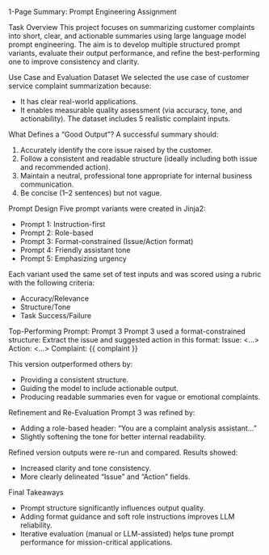 1-Page Summary: Prompt Engineering Assignment

Task Overview
This project focuses on summarizing customer complaints into short, clear, and actionable summaries using large language model prompt engineering. The aim is to develop multiple structured prompt variants, evaluate their output performance, and refine the best-performing one to improve consistency and clarity.

Use Case and Evaluation Dataset
We selected the use case of customer service complaint summarization because:
- It has clear real-world applications.
- It enables measurable quality assessment (via accuracy, tone, and actionability).
The dataset includes 5 realistic complaint inputs.

What Defines a “Good Output”?
A successful summary should:
1. Accurately identify the core issue raised by the customer.
2. Follow a consistent and readable structure (ideally including both issue and recommended action).
3. Maintain a neutral, professional tone appropriate for internal business communication.
4. Be concise (1–2 sentences) but not vague.

Prompt Design
Five prompt variants were created in Jinja2:
- Prompt 1: Instruction-first
- Prompt 2: Role-based
- Prompt 3: Format-constrained (Issue/Action format)
- Prompt 4: Friendly assistant tone
- Prompt 5: Emphasizing urgency

Each variant used the same set of test inputs and was scored using a rubric with the following criteria:
- Accuracy/Relevance
- Structure/Tone
- Task Success/Failure
  
Top-Performing Prompt: Prompt 3
Prompt 3 used a format-constrained structure:
Extract the issue and suggested action in this format:
Issue: <...>
Action: <...>
Complaint: {{ complaint }}

This version outperformed others by:
- Providing a consistent structure.
- Guiding the model to include actionable output.
- Producing readable summaries even for vague or emotional complaints.

Refinement and Re-Evaluation
Prompt 3 was refined by:
- Adding a role-based header: “You are a complaint analysis assistant...”
- Slightly softening the tone for better internal readability.

Refined version outputs were re-run and compared. Results showed:
- Increased clarity and tone consistency.
- More clearly delineated “Issue” and “Action” fields.

Final Takeaways
- Prompt structure significantly influences output quality.
- Adding format guidance and soft role instructions improves LLM reliability.
- Iterative evaluation (manual or LLM-assisted) helps tune prompt performance for mission-critical applications.
